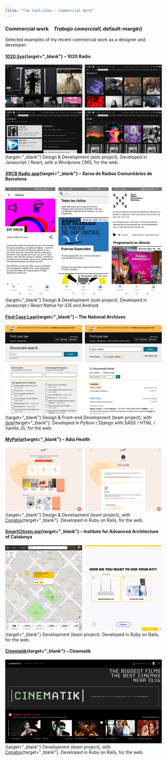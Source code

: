 ```yaml
---
title: "Tim Cowlishaw — Commercial Work"
---
```


### <span class="line">Commercial work</span>&emsp;<span class="line">_Trabajo comercial_</span>{.default-margin}

Selected examples of my recent commercial work as a designer and developer:

#### [1020.live](https://1020.live/){target="_blank"} – 1020 Radio
[![Screenshots of the 1020.live website](/assets/img/1020.png)](https://1020.live){target="_blank"}
Design & Development (solo project). Developed in Javascript / React, with a Wordpress CMS, for the web.

#### [XRCB Radio app](https://play.google.com/store/apps/details?id=com.xrcbapp&hl=en&gl=US){target="_blank"} – Xarxa de Ràdios Comunitàries de Barcelona
[![Screenshots of the XRCB Radio app](/assets/img/xrcb.png)](https://play.google.com/store/apps/details?id=com.xrcbapp&hl=en&gl=US){target="_blank"}
Design & Development (solo project). Developed in Javascript / React Native for iOS and Android.

#### [Find Case Law](https://caselaw.nationalarchives.gov.uk/){target="_blank"} – The National Archives
[![Screenshots of the Find Case Law web application](/assets/img/fcl.png)](https://caselaw.nationalarchives.gov.uk/){target="_blank"}
Design & Front-end Development (team project), with [dxw](https://www.dxw.com/){target="_blank"}. Developed in Python / Django with SASS / HTML / Vanilla JS, for the web.

#### [MyParla](https://www.myparla.com/){target="_blank"} – Adia Health
[![Screenshots of the MyParla web application](/assets/img/parla.png)](https://www.myparla.com){target="_blank"}
Design & Development (team project), with [Cenatus](https://www.cenatus.org){target="_blank"}. Developed in Ruby on Rails, for the web.

#### [SmartCitizen.me](https://smartcitizen.me/kits/){target="_blank"} – Institute for Advanced Architecture of Catalunya
[![Screenshots of the SmartCitizen web application](/assets/img/smartcitizen.png)](https://www.smartcitizen.me){target="_blank"}
Development (team project). Developed in Ruby on Rails, for the web.

#### [Cinematik](https://www.cinematik.app){target="_blank"} – Cinematik
[![Screenshot of the Cinematik web application](/assets/img/cinematik.png)](https://www.cinematik.app){target="_blank"}
Development (team project), with [Cenatus](https://www.cenatus.org){target="_blank"}. Developed in Ruby on Rails, for the web.

